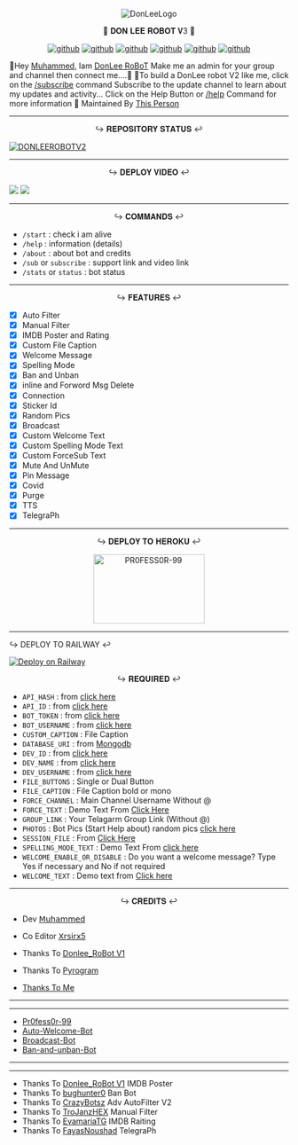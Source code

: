 <p align="center">
<img src="https://github.com/PR0FESS0R-99/DonLee-Robot-V2/blob/Professor-99/DONLEE-ROBOT-V2/DonLee_Robot.jpg" alt="DonLeeLogo">
</p>

<p align="center">
🤖 𝐃𝐎𝐍 𝐋𝐄𝐄 𝐑𝐎𝐁𝐎𝐓 𝐕3 🤖
</p>

<p align="center">
<a href="https://github.com/PR0FESS0R-99/DonLee-Robot-V2/stargazers"><img alt="github" src="https://img.shields.io/github/stars/PR0FESS0R-99/DonLee-Robot-V2?style=flat-square&color=yellow"/></a>
<a href="https://github.com/PR0FESS0R-99/DonLee-Robot-V2/fork"><img alt="github" src="https://img.shields.io/github/forks/PR0FESS0R-99/DonLee-Robot-V2?style=flat-square&color=orange"/></a>
<a href="https://github.com/PR0FESS0R-99/DonLee-Robot-V2"><img alt="github" src="https://img.shields.io/github/repo-size/PR0FESS0R-99/DonLee-Robot-V2?style=flat-square&color=green"/></a>
<a href="https://github.com/PR0FESS0R-99/DonLee-Robot-V2a"><img alt="github" src="https://badges.frapsoft.com/os/v2/open-source.svg?v=103"/></a>
<a href="https://github.com/PR0FESS0R-99/DonLee-Robot-V2/graphs/contributors"><img alt="github" src="https://img.shields.io/github/contributors/PR0FESS0R-99/DonLee-Robot-V2?style=flat-square&color=green"/></a>      
<a href="https://github.com/PR0FESS0R-99/DonLee-Robot-V2/blob/main/LICENSE"><img alt="github" src="https://img.shields.io/badge/License-AGPL-blue"/></a>
</p>

👋Hey <a href="https://telegram.dog/Mrk_YT">Muhammed</a>, Iam <a href="https://telegram.me/Donlee_Robot">DonLee RoBoT</a>
Make me an admin for your group and channel then connect me....🎉
🙂To build a DonLee robot V2 like me, click on the <a href="https://telegram.dog/Donlee_Robot">/subscribe</a> command
Subscribe to the update channel to learn about my updates and activity...
Click on the Help Button or <a href="https://telegram.dog/Donlee_Robot">/help</a> Command for more information
🧒 Maintained By <a href="https://t.me/Mrk_yt">This Person</a>     
   
----

<p align="center">
↪️ 𝐑𝐄𝐏𝐎𝐒𝐈𝐓𝐎𝐑𝐘 𝐒𝐓𝐀𝐓𝐔𝐒 ↩️
</p>

[![DONLEEROBOTV2](https://github-readme-stats.vercel.app/api/pin/?username=PR0FESS0R-99&repo=DonLee-Robot-V2)](https://github.com/PR0FESS0R-99/DonLee-Robot-V2)


----

<p align="center">
↪️ 𝐃𝐄𝐏𝐋𝐎𝐘 𝐕𝐈𝐃𝐄𝐎 ↩️
</p>

<a href="https://youtu.be/NrbMc93aCzA"><img src="https://img.shields.io/badge/How%20To%20Deploy-blue.svg?logo=Youtube"></a>
<a href="https://youtu.be/NrbMc93aCzA"><img src="https://img.shields.io/youtube/views/NrbMc93aCzA?style=social"></a>

----


<p align="center">
↪️ 𝐂𝐎𝐌𝐌𝐀𝐍𝐃𝐒 ↩️
</p>

* `/start` : check i am alive
* `/help` : information (details)
* `/about` : about bot and credits
* `/sub` or `subscribe` : support link and video link
* `/stats` or `status` : bot status
----

<p align="center">
↪️ 𝐅𝐄𝐀𝐓𝐔𝐑𝐄𝐒 ↩️
</p>

- [x] Auto Filter
- [x] Manual Filter
- [x] IMDB Poster and Rating
- [x] Custom File Caption
- [x] Welcome Message
- [x] Spelling Mode
- [x] Ban and Unban
- [x] inline and Forword Msg Delete
- [x] Connection
- [x] Sticker Id
- [x] Random Pics
- [x] Broadcast
- [x] Custom Welcome Text
- [x] Custom Spelling Mode Text
- [x] Custom ForceSub Text
- [x] Mute And UnMute
- [x] Pin Message
- [x] Covid 
- [x] Purge 
- [x] TTS
- [x] TelegraPh
----

<p align="center">
↪️ 𝐃𝐄𝐏𝐋𝐎𝐘 𝐓𝐎 𝐇𝐄𝐑𝐎𝐊𝐔 ↩️
</p>

<p align="center">
<a href="https://dashboard.heroku.com/new?button-url=https%3A%2F%2Fm.youtube.com%2F&template=https%3A%2F%2Fgithub.com%2FPR0FESS0R-99%2FDonLee-Robot-V2"><img src="https://github.com/PR0FESS0R-99/Buttons/blob/Professor-99/heroku/herokudeploy-01.svg" alt="PR0FESS0R-99" border="0" height="125" width="200" align="center" /></a>
</p>

----

↪️ DEPLOY TO RAILWAY ↩️

[![Deploy on Railway](https://railway.app/button.svg)](https://railway.app/new/template?template=https%3A%2F%2Fgithub.com%2FRudster-Modz%2FDonLee-Robot-V3&envs=API_HASH%2CAPI_ID%2CBOT_TOKEN%2CBOT_USERNAME%2CCUSTOM_CAPTION%2CDATABASE_URI%2CDEV_ID1%2CDEV_ID2%2CDEV_NAME%2CDEV_USERNAME%2CFILE_BUTTONS%2CFILE_CAPTION%2CFORCE_CHANNEL%2CFORCE_TEXT%2CGROUP_LINK%2CPHOTOS%2CSESSION_FILE%2CSPELLING_MODE_TEXT%2CWELCOME_ENABLE_OR_DISABLE%2CWELCOME_TEXT&optionalEnvs=BOT_USERNAME%2CCUSTOM_CAPTION%2CDEV_NAME%2CFILE_BUTTONS%2CFILE_CAPTION&API_HASHDesc=Your+API+Hash+From+my.telegram.org+or+%40MT_MytelegramOrg_Bot&API_IDDesc=Your+APP+ID+From+my.telegram.org+or+%40MT_MytelegramOrg_Bot&BOT_TOKENDesc=Your+Bot+Token+From+%40BotFather&BOT_USERNAMEDesc=BOT_USERNAME+Your+Bot+User+Name+From+Botfather&CUSTOM_CAPTIONDesc=file+Custom+Caption&DATABASE_URIDesc=DATABASE_URI+From+https%3A%2F%2Fyoutu.be%2FgBLTsH-IXr0&DEV_ID1Desc=Master+%28your%29+Telagarm+id+from+%40MT_ID_Bot+%28Without+%40%29+%28split+id%29&DEV_ID2Desc=Master+%28your%29+Telagarm+id+from+%40MT_ID_Bot+%28Without+%40%29&DEV_NAMEDesc=Your+Name+DEV_NAME&DEV_USERNAMEDesc=Master+%28your%29+Telagarm+Useraname+from+%40MT_ID_Bot+%28Without+%40%29&FILE_BUTTONSDesc=File+Buttons+dual+Or+single&FILE_CAPTIONDesc=File+Caption+bold+or+mono&FORCE_CHANNELDesc=FORCE_CHANNEL+Your+Update+Channel+%28without+%40%29&FORCE_TEXTDesc=Force+Text+Demo+%28Your+Not+Join+My+Update+Channel%29&GROUP_LINKDesc=Your+Telagarm+Group+Link+%28Without+%40%29&PHOTOSDesc=Bot+Pics+%28Start+Help+about%29+random+pics+%40MT_Telegraph_Bot&SESSION_FILEDesc=SESSION_FILE+From+https%3A%2F%2Fyoutu.be%2FWUN_12-dYOM&SPELLING_MODE_TEXTDesc=Spelling+Mode+Text+%28Google+Spelling+Mode%29&WELCOME_ENABLE_OR_DISABLEDesc=Do+you+want+a+welcome+message%3F+Type+on+if+necessary+and+off+if+not+required&WELCOME_TEXTDesc=Set+Your+Custom+Welcome+Text+%28User+Name+%3D+%7Bmention%7D+%7C%7C+Group+Name+%7Bgroupname%7D&DEV_ID1Default=642081571&DEV_ID2Default=642081571&DEV_USERNAMEDefault=RUDSTERMODZ&FORCE_CHANNELDefault=kotacinemamall&FORCE_TEXTDefault=%E0%B4%B9%E0%B5%87%E0%B4%AF%E0%B5%8D+%7B%7D+%E0%B4%A4%E0%B4%BE%E0%B4%AF%E0%B5%87+%E0%B4%95%E0%B4%BE%E0%B4%A3%E0%B5%81%E0%B4%A8%E0%B5%8D%E0%B4%A8+%E0%B4%9A%E0%B4%BE%E0%B4%A8%E0%B4%B2%E0%B4%BF%E0%B5%BD+%E0%B4%A8%E0%B4%BF%E0%B4%99%E0%B5%8D%E0%B4%99%E0%B5%BE+%E0%B4%87%E0%B4%B2%E0%B5%8D%E0%B4%B2+%E0%B4%85%E0%B4%A4%E0%B5%8D+%E0%B4%95%E0%B5%8A%E0%B4%A3%E0%B5%8D%E0%B4%9F%E0%B5%8D+%E0%B4%A8%E0%B4%BF%E0%B4%99%E0%B5%8D%E0%B4%99%E0%B5%BE%E0%B4%95%E0%B5%8D+%E0%B4%B8%E0%B4%BF%E0%B4%A8%E0%B4%BF%E0%B4%AE+%E0%B4%95%E0%B4%BF%E0%B4%9F%E0%B5%8D%E0%B4%9F%E0%B4%BF%E0%B4%B2%E0%B5%8D%E0%B4%B2...%21++++%E0%B4%B8%E0%B4%BF%E0%B4%A8%E0%B4%BF%E0%B4%AE+%E0%B4%95%E0%B4%BF%E0%B4%9F%E0%B5%8D%E0%B4%9F%E0%B4%BE%E0%B4%A8%E0%B4%BE%E0%B4%AF%E0%B4%BF+%E0%B4%A4%E0%B4%BE%E0%B4%B4%E0%B5%86+%E0%B4%95%E0%B4%BE%E0%B4%A3%E0%B5%81%E0%B4%A8%E0%B5%8D%E0%B4%A8+%F0%9F%94%94+Join+%E0%B4%8E%E0%B4%A8%E0%B5%8D%E0%B4%A8+%E0%B4%AC%E0%B4%9F%E0%B5%8D%E0%B4%9F%E0%B4%A8%E0%B4%BF%E0%B5%BD+%E0%B4%95%E0%B5%8D%E0%B4%B2%E0%B4%BF%E0%B4%95%E0%B5%8D%E0%B4%95%E0%B5%8D+%E0%B4%9A%E0%B5%86%E0%B4%AF%E0%B5%8D%E0%B4%A4%E0%B5%81+%E0%B4%9E%E0%B4%99%E0%B5%8D%E0%B4%99%E0%B4%B3%E0%B5%81%E0%B4%9F%E0%B5%86+%E0%B4%AE%E0%B5%86%E0%B4%AF%E0%B4%BF%E0%B5%BB+%E0%B4%9A%E0%B4%BE%E0%B4%A8%E0%B4%B2%E0%B4%BF%E0%B5%BD+%E0%B4%9C%E0%B5%8B%E0%B4%AF%E0%B4%BF%E0%B5%BB+%E0%B4%9A%E0%B5%86%E0%B4%AF%E0%B5%8D%E0%B4%AF%E0%B5%81%E0%B4%95+%E0%B4%8E%E0%B4%99%E0%B5%8D%E0%B4%95%E0%B4%BF%E0%B5%BD+%E0%B4%AE%E0%B4%BE%E0%B4%A4%E0%B5%8D%E0%B4%B0%E0%B4%AE%E0%B5%87+%E0%B4%A8%E0%B4%BF%E0%B4%99%E0%B5%8D%E0%B4%99%E0%B5%BE%E0%B4%95%E0%B5%8D%E0%B4%95%E0%B5%8D+%E0%B4%AE%E0%B5%82%E0%B4%B5%E0%B4%BF+%E0%B4%88+%E0%B4%AC%E0%B5%8B%E0%B4%9F%E0%B5%8D%E0%B4%9F%E0%B5%8D+%E0%B4%B5%E0%B4%B4%E0%B4%BF+%E0%B4%B2%E0%B4%AD%E0%B4%BF%E0%B4%95%E0%B5%8D%E0%B4%95%E0%B5%81%E0%B4%95%E0%B4%AF%E0%B5%81%E0%B4%B3%E0%B5%8D%E0%B4%B3%E0%B5%81.+%E0%B4%85%E0%B4%A4%E0%B5%81+%E0%B4%95%E0%B4%B4%E0%B5%8D%E0%B4%9E%E0%B5%8D%E0%B4%9E%E0%B5%81+%E0%B4%A4%E0%B4%BE%E0%B4%AF%E0%B5%87+%E0%B4%95%E0%B4%BE%E0%B4%A3%E0%B5%81%E0%B4%A8%E0%B5%8D%E0%B4%A8+%F0%9F%91%89%27Try+again%27%F0%9F%91%88+%E0%B4%8E%E0%B4%A8%E0%B5%8D%E0%B4%A8%E0%B5%81%E0%B4%B3%E0%B5%8D%E0%B4%B3%E0%B4%A4%E0%B4%BF%E0%B5%BD+%E0%B4%95%E0%B5%8D%E0%B4%B2%E0%B4%BF%E0%B4%95%E0%B5%8D%E0%B4%95%E0%B5%8D+%E0%B4%9A%E0%B5%86%E0%B4%AF%E0%B5%8D%E0%B4%A4%E0%B5%81+Start+%E0%B4%95%E0%B5%8A%E0%B4%9F%E0%B5%81%E0%B4%A4%E0%B5%8D%E0%B4%A4%E0%B4%BE%E0%B5%BD+%E0%B4%A8%E0%B4%BF%E0%B4%99%E0%B5%8D%E0%B4%99%E0%B5%BE%E0%B4%95%E0%B5%8D%E0%B4%95%E0%B5%8D+%E0%B4%AE%E0%B5%82%E0%B4%B5%E0%B4%BF+%E0%B4%95%E0%B4%BF%E0%B4%9F%E0%B5%8D%E0%B4%9F%E0%B5%81%E0%B4%A8%E0%B5%8D%E0%B4%A8%E0%B4%A4%E0%B4%BE%E0%B4%A3%E0%B5%8D...%F0%9F%98%81%F0%9F%98%81&GROUP_LINKDefault=kotacinemamall&PHOTOSDefault=https%3A%2F%2Ftelegra.ph%2Ffile%2Fb4de33f0d9522c573d934.jpg+https%3A%2F%2Ftelegra.ph%2Ffile%2F7364231d55706049ac926.jpg+https%3A%2F%2Ftelegra.ph%2Ffile%2Ffbaeb961e2f5a9437c2ba.jpg+https%3A%2F%2Ftelegra.ph%2Ffile%2F0e565e92e3d8b82836c96.jpg+https%3A%2F%2Ftelegra.ph%2Ffile%2Fb4507f3e87e01241f0754.jpg+https%3A%2F%2Ftelegra.ph%2Ffile%2F594a1c60c884cffc18ff0.jpg+https%3A%2F%2Ftelegra.ph%2Ffile%2F846be1e02773e7eb600df.jpg+https%3A%2F%2Ftelegra.ph%2Ffile%2F039f2a526a11bac1cb82f.jpg+https%3A%2F%2Ftelegra.ph%2Ffile%2Fcf77eba0cb06d16670738.jpg+https%3A%2F%2Ftelegra.ph%2Ffile%2Fad786fb34664d64636d6d.jpg+https%3A%2F%2Ftelegra.ph%2Ffile%2F46a949c1de9e361be9c1f.jpg+https%3A%2F%2Ftelegra.ph%2Ffile%2F366f244f13a45ef35d8e1.jpg+https%3A%2F%2Ftelegra.ph%2Ffile%2Faf8ea2e1f5ee9188413c4.jpg+https%3A%2F%2Ftelegra.ph%2Ffile%2Ff60b89789b2b718d792cb.jpg&WELCOME_ENABLE_OR_DISABLEDefault=on&referralCode=Rudster)


<p align="center">
↪️ 𝐑𝐄𝐐𝐔𝐈𝐑𝐄𝐃 ↩️
</p>

- `API_HASH` : from [click here](https://youtu.be/5eEsvLAKVc0)
- `API_ID` : from [click here](https://youtu.be/5eEsvLAKVc0)
- `BOT_TOKEN` : from [click here](https://youtu.be/cB4UduCcNWs)
- `BOT_USERNAME` : from [click here](https://youtu.be/cB4UduCcNWs)
- `CUSTOM_CAPTION` : File Caption
- `DATABASE_URI` : from [Mongodb](https://youtu.be/gBLTsH-IXr0)
- `DEV_ID` : from [click here](https://Telegram.dog/MT_ID_Bot)
- `DEV_NAME` : from [click here](https://Telegram.dog/MT_ID_Bot)
- `DEV_USERNAME` : from [click here](https://Telegram.dog/MT_ID_Bot)
- `FILE_BUTTONS` : Single or Dual Button
- `FILE_CAPTION` : File Caption bold or mono
- `FORCE_CHANNEL` : Main Channel Username Without @
- `FORCE_TEXT` : Demo Text From [Click Here](https://github.com/PR0FESS0R-99/DonLee-Robot-V2/blob/26510e3ed0cd0bc222f3fb1560925f36e2904ecf/translation.py#L6)
- `GROUP_LINK` : Your Telagarm Group Link (Without @)
- `PHOTOS` : Bot Pics (Start Help about) random pics [click here](https://youtu.be/c-GfUfriP50)
- `SESSION_FILE` : From [Click Here](https://youtu.be/WUN_12-dYOM)
- `SPELLING_MODE_TEXT` : Demo Text From [click here](https://github.com/PR0FESS0R-99/DonLee-Robot-V2/blob/26510e3ed0cd0bc222f3fb1560925f36e2904ecf/translation.py#L17)
- `WELCOME_ENABLE_OR_DISABLE` : Do you want a welcome message? Type Yes if necessary and No if not required
- `WELCOME_TEXT` : Demo text from [Click here](https://github.com/PR0FESS0R-99/DonLee-Robot-V2/blob/26510e3ed0cd0bc222f3fb1560925f36e2904ecf/config.py#L26)

----

<p align="center">
↪️ 𝐂𝐑𝐄𝐃𝐈𝐓𝐒 ↩️
</p>

- Dev  <a href="https://telegram.dog/PR0FESS0R_99">𝖬𝗎𝗁𝖺𝗆𝗆𝖾𝖽</a>
- Co Editor <a href="https://github.com/Xrsirx5">𝖷𝗋𝗌𝗂𝗋𝗑5</a>

- Thanks To [Donlee_RoBot V1](https://github.com/PR0FESS0R-99/DonLee-robot-V1)
- Thanks To [Pyrogram](https://github.com/pyrogram/pyrogram)
- [Thanks To Me ](https://github.com/PR0FESS0R-99)
----
----
* [Pr0fess0r-99](https://github.com/Pr0fess0r-99)
* [Auto-Welcome-Bot](https://github.com/Pr0fess0r-99/Auto-Welcome-Bot)
* [Broadcast-Bot](https://github.com/PR0FESS0R-99/Broadcast-Bot)
* [Ban-and-unban-Bot](https://github.com/PR0FESS0R-99/Ban-and-unBan-Bot)
----
----

* Thanks To [Donlee_RoBot V1](https://github.com/PR0FESS0R-99/DonLee-robot-V1) IMDB Poster
* Thanks To [bughunter0](https://github.com/bughunter0/ban-bot) Ban Bot
* Thanks To [CrazyBotsz](https://github.com/CrazyBotsz/Adv-Auto-Filter-Bot-V2) Adv AutoFilter V2
* Thanks To [TroJanzHEX](https://github.com/TroJanzHEX/Unlimited-Filter-Bot) Manual Filter
* Thanks To [EvamariaTG](https://github.com/EvamariaTG/EvaMaria) IMDB Raiting
* Thanks To [FayasNoushad](https://github.com/FayasNoushad) TelegraPh 

